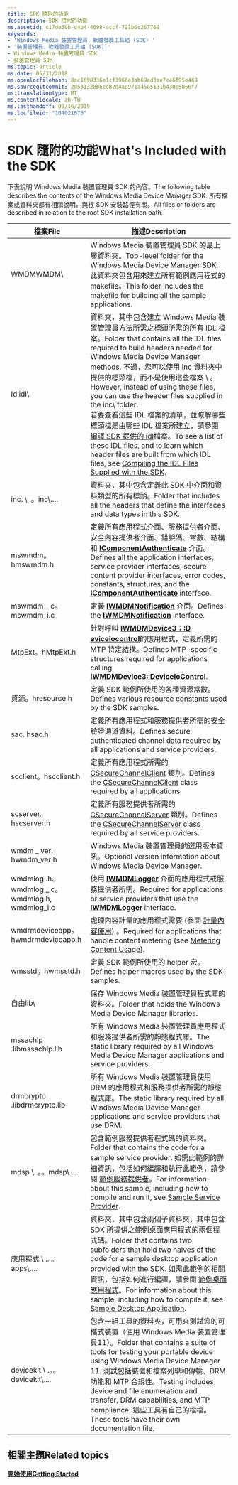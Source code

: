 ```yaml
---
title: SDK 隨附的功能
description: SDK 隨附的功能
ms.assetid: c17de30b-d4b4-4698-accf-721b6c267769
keywords:
- 'Windows Media 裝置管理員，軟體發展工具組 (SDK) '
- '裝置管理員，軟體發展工具組 (SDK) '
- Windows Media 裝置管理員 SDK
- 裝置管理員 SDK
ms.topic: article
ms.date: 05/31/2018
ms.openlocfilehash: 8ac1698336e1cf3966e3ab69ad3ae7c46f95e469
ms.sourcegitcommit: 2d531328b6ed82d4ad971a45a5131b430c5866f7
ms.translationtype: MT
ms.contentlocale: zh-TW
ms.lasthandoff: 09/16/2019
ms.locfileid: "104021076"
---
```

# <a name="whats-included-with-the-sdk"></a><span data-ttu-id="d7621-107">SDK 隨附的功能</span><span class="sxs-lookup"><span data-stu-id="d7621-107">What's Included with the SDK</span></span>

<span data-ttu-id="d7621-108">下表說明 Windows Media 裝置管理員 SDK 的內容。</span><span class="sxs-lookup"><span data-stu-id="d7621-108">The following table describes the contents of the Windows Media Device Manager SDK.</span></span> <span data-ttu-id="d7621-109">所有檔案或資料夾都有相關說明，與根 SDK 安裝路徑有關。</span><span class="sxs-lookup"><span data-stu-id="d7621-109">All files or folders are described in relation to the root SDK installation path.</span></span>



| <span data-ttu-id="d7621-110">檔案</span><span class="sxs-lookup"><span data-stu-id="d7621-110">File</span></span>                       | <span data-ttu-id="d7621-111">描述</span><span class="sxs-lookup"><span data-stu-id="d7621-111">Description</span></span>                                                                                                                                                                                                                                                                                                                                                                                                                                         |
|----------------------------|-----------------------------------------------------------------------------------------------------------------------------------------------------------------------------------------------------------------------------------------------------------------------------------------------------------------------------------------------------------------------------------------------------------------------------------------------------|
| <span data-ttu-id="d7621-112">WMDM</span><span class="sxs-lookup"><span data-stu-id="d7621-112">WMDM</span></span>\\                     | <span data-ttu-id="d7621-113">Windows Media 裝置管理員 SDK 的最上層資料夾。</span><span class="sxs-lookup"><span data-stu-id="d7621-113">Top-level folder for the Windows Media Device Manager SDK.</span></span> <span data-ttu-id="d7621-114">此資料夾包含用來建立所有範例應用程式的 makefile。</span><span class="sxs-lookup"><span data-stu-id="d7621-114">This folder includes the makefile for building all the sample applications.</span></span>                                                                                                                                                                                                                                                                                                              |
| <span data-ttu-id="d7621-115">Idl</span><span class="sxs-lookup"><span data-stu-id="d7621-115">idl</span></span>\\                      | <span data-ttu-id="d7621-116">資料夾，其中包含建立 Windows Media 裝置管理員方法所需之標頭所需的所有 IDL 檔案。</span><span class="sxs-lookup"><span data-stu-id="d7621-116">Folder that contains all the IDL files required to build headers needed for Windows Media Device Manager methods.</span></span> <span data-ttu-id="d7621-117">不過，您可以使用 inc 資料夾中提供的標頭檔，而不是使用這些檔案 \\ 。</span><span class="sxs-lookup"><span data-stu-id="d7621-117">However, instead of using these files, you can use the header files supplied in the inc\\ folder.</span></span><br/> <span data-ttu-id="d7621-118">若要查看這些 IDL 檔案的清單，並瞭解哪些標頭檔是由哪些 IDL 檔案所建立，請參閱 [編譯 SDK 提供的 idl](compiling-the-idl-files-supplied-with-the-sdk.md)檔案。</span><span class="sxs-lookup"><span data-stu-id="d7621-118">To see a list of these IDL files, and to learn which header files are built from which IDL files, see [Compiling the IDL Files Supplied with the SDK](compiling-the-idl-files-supplied-with-the-sdk.md).</span></span><br/> |
| <span data-ttu-id="d7621-119">inc. \\ .。</span><span class="sxs-lookup"><span data-stu-id="d7621-119">inc\\....</span></span><br/>       | <span data-ttu-id="d7621-120">資料夾，其中包含定義此 SDK 中介面和資料類型的所有標頭。</span><span class="sxs-lookup"><span data-stu-id="d7621-120">Folder that includes all the headers that define the interfaces and data types in this SDK.</span></span>                                                                                                                                                                                                                                                                                                                                                         |
| <span data-ttu-id="d7621-121">mswmdm。h</span><span class="sxs-lookup"><span data-stu-id="d7621-121">mswmdm.h</span></span>                   | <span data-ttu-id="d7621-122">定義所有應用程式介面、服務提供者介面、安全內容提供者介面、錯誤碼、常數、結構和 [**IComponentAuthenticate**](/windows/desktop/api/mswmdm/nn-mswmdm-icomponentauthenticate) 介面。</span><span class="sxs-lookup"><span data-stu-id="d7621-122">Defines all the application interfaces, service provider interfaces, secure content provider interfaces, error codes, constants, structures, and the [**IComponentAuthenticate**](/windows/desktop/api/mswmdm/nn-mswmdm-icomponentauthenticate) interface.</span></span>                                                                                                                                                                                                                            |
| <span data-ttu-id="d7621-123">mswmdm \_ c。</span><span class="sxs-lookup"><span data-stu-id="d7621-123">mswmdm\_i.c</span></span>                | <span data-ttu-id="d7621-124">定義 [**IWMDMNotification**](/windows/desktop/api/mswmdm/nn-mswmdm-iwmdmnotification) 介面。</span><span class="sxs-lookup"><span data-stu-id="d7621-124">Defines the [**IWMDMNotification**](/windows/desktop/api/mswmdm/nn-mswmdm-iwmdmnotification) interface.</span></span>                                                                                                                                                                                                                                                                                                                                                                               |
| <span data-ttu-id="d7621-125">MtpExt。h</span><span class="sxs-lookup"><span data-stu-id="d7621-125">MtpExt.h</span></span>                   | <span data-ttu-id="d7621-126">針對呼叫 [**IWMDMDevice3：:D eviceiocontrol**](/windows/desktop/api/mswmdm/nf-mswmdm-iwmdmdevice3-deviceiocontrol)的應用程式，定義所需的 MTP 特定結構。</span><span class="sxs-lookup"><span data-stu-id="d7621-126">Defines MTP-specific structures required for applications calling [**IWMDMDevice3::DeviceIoControl**](/windows/desktop/api/mswmdm/nf-mswmdm-iwmdmdevice3-deviceiocontrol).</span></span>                                                                                                                                                                                                                                                                                                            |
| <span data-ttu-id="d7621-127">資源。h</span><span class="sxs-lookup"><span data-stu-id="d7621-127">resource.h</span></span>                 | <span data-ttu-id="d7621-128">定義 SDK 範例所使用的各種資源常數。</span><span class="sxs-lookup"><span data-stu-id="d7621-128">Defines various resource constants used by the SDK samples.</span></span>                                                                                                                                                                                                                                                                                                                                                                                         |
| <span data-ttu-id="d7621-129">sac. h</span><span class="sxs-lookup"><span data-stu-id="d7621-129">sac.h</span></span>                      | <span data-ttu-id="d7621-130">定義所有應用程式和服務提供者所需的安全驗證通道資料。</span><span class="sxs-lookup"><span data-stu-id="d7621-130">Defines secure authenticated channel data required by all applications and service providers.</span></span>                                                                                                                                                                                                                                                                                                                                                       |
| <span data-ttu-id="d7621-131">scclient。h</span><span class="sxs-lookup"><span data-stu-id="d7621-131">scclient.h</span></span>                 | <span data-ttu-id="d7621-132">定義所有應用程式所需的 [CSecureChannelClient](csecurechannelclient-class.md) 類別。</span><span class="sxs-lookup"><span data-stu-id="d7621-132">Defines the [CSecureChannelClient](csecurechannelclient-class.md) class required by all applications.</span></span>                                                                                                                                                                                                                                                                                                                                              |
| <span data-ttu-id="d7621-133">scserver。h</span><span class="sxs-lookup"><span data-stu-id="d7621-133">scserver.h</span></span>                 | <span data-ttu-id="d7621-134">定義所有服務提供者所需的 [CSecureChannelServer](csecurechannelserver-class.md) 類別。</span><span class="sxs-lookup"><span data-stu-id="d7621-134">Defines the [CSecureChannelServer](csecurechannelserver-class.md) class required by all service providers.</span></span>                                                                                                                                                                                                                                                                                                                                         |
| <span data-ttu-id="d7621-135">wmdm \_ ver. h</span><span class="sxs-lookup"><span data-stu-id="d7621-135">wmdm\_ver.h</span></span>                | <span data-ttu-id="d7621-136">Windows Media 裝置管理員的選用版本資訊。</span><span class="sxs-lookup"><span data-stu-id="d7621-136">Optional version information about Windows Media Device Manager.</span></span>                                                                                                                                                                                                                                                                                                                                                                                    |
| <span data-ttu-id="d7621-137">wmdmlog .h、wmdmlog \_ c。</span><span class="sxs-lookup"><span data-stu-id="d7621-137">wmdmlog.h, wmdmlog\_i.c</span></span>    | <span data-ttu-id="d7621-138">使用 [**IWMDMLogger**](/windows/desktop/api/wmdmlog/nn-wmdmlog-iwmdmlogger) 介面的應用程式或服務提供者所需。</span><span class="sxs-lookup"><span data-stu-id="d7621-138">Required for applications or service providers that use the [**IWMDMLogger**](/windows/desktop/api/wmdmlog/nn-wmdmlog-iwmdmlogger) interface.</span></span>                                                                                                                                                                                                                                                                                                                                           |
| <span data-ttu-id="d7621-139">wmdrmdeviceapp。h</span><span class="sxs-lookup"><span data-stu-id="d7621-139">wmdrmdeviceapp.h</span></span>           | <span data-ttu-id="d7621-140">處理內容計量的應用程式需要 (參閱 [計量內容使用](metering-content-usage.md)) 。</span><span class="sxs-lookup"><span data-stu-id="d7621-140">Required for applications that handle content metering (see [Metering Content Usage](metering-content-usage.md)).</span></span>                                                                                                                                                                                                                                                                                                                                  |
| <span data-ttu-id="d7621-141">wmsstd。h</span><span class="sxs-lookup"><span data-stu-id="d7621-141">wmsstd.h</span></span>                   | <span data-ttu-id="d7621-142">定義 SDK 範例所使用的 helper 宏。</span><span class="sxs-lookup"><span data-stu-id="d7621-142">Defines helper macros used by the SDK samples.</span></span>                                                                                                                                                                                                                                                                                                                                                                                                      |
| <span data-ttu-id="d7621-143">自由</span><span class="sxs-lookup"><span data-stu-id="d7621-143">lib</span></span>\\                      | <span data-ttu-id="d7621-144">保存 Windows Media 裝置管理員程式庫的資料夾。</span><span class="sxs-lookup"><span data-stu-id="d7621-144">Folder that holds the Windows Media Device Manager libraries.</span></span>                                                                                                                                                                                                                                                                                                                                                                                       |
| <span data-ttu-id="d7621-145">mssachlp .lib</span><span class="sxs-lookup"><span data-stu-id="d7621-145">mssachlp.lib</span></span>               | <span data-ttu-id="d7621-146">所有 Windows Media 裝置管理員應用程式和服務提供者所需的靜態程式庫。</span><span class="sxs-lookup"><span data-stu-id="d7621-146">The static library required by all Windows Media Device Manager applications and service providers.</span></span>                                                                                                                                                                                                                                                                                                                                                 |
| <span data-ttu-id="d7621-147">drmcrypto .lib</span><span class="sxs-lookup"><span data-stu-id="d7621-147">drmcrypto.lib</span></span>              | <span data-ttu-id="d7621-148">所有 Windows Media 裝置管理員使用 DRM 的應用程式和服務提供者所需的靜態程式庫。</span><span class="sxs-lookup"><span data-stu-id="d7621-148">The static library required by all Windows Media Device Manager applications and service providers that use DRM.</span></span>                                                                                                                                                                                                                                                                                                                                    |
| <span data-ttu-id="d7621-149">mdsp \\ .。。</span><span class="sxs-lookup"><span data-stu-id="d7621-149">mdsp\\....</span></span><br/>      | <span data-ttu-id="d7621-150">包含範例服務提供者程式碼的資料夾。</span><span class="sxs-lookup"><span data-stu-id="d7621-150">Folder that contains the code for a sample service provider.</span></span> <span data-ttu-id="d7621-151">如需此範例的詳細資訊，包括如何編譯和執行此範例，請參閱 [範例服務提供者](sample-service-provider.md)。</span><span class="sxs-lookup"><span data-stu-id="d7621-151">For information about this sample, including how to compile and run it, see [Sample Service Provider](sample-service-provider.md).</span></span>                                                                                                                                                                                                                                                    |
| <span data-ttu-id="d7621-152">應用程式 \\ .。。</span><span class="sxs-lookup"><span data-stu-id="d7621-152">apps\\....</span></span><br/>      | <span data-ttu-id="d7621-153">資料夾，其中包含兩個子資料夾，其中包含 SDK 所提供之範例桌面應用程式的兩個程式碼。</span><span class="sxs-lookup"><span data-stu-id="d7621-153">Folder that contains two subfolders that hold two halves of the code for a sample desktop application provided with the SDK.</span></span> <span data-ttu-id="d7621-154">如需此範例的相關資訊，包括如何進行編譯，請參閱 [範例桌面應用程式](sample-desktop-application.md)。</span><span class="sxs-lookup"><span data-stu-id="d7621-154">For information about this sample, including how to compile it, see [Sample Desktop Application](sample-desktop-application.md).</span></span>                                                                                                                                                                                      |
| <span data-ttu-id="d7621-155">devicekit \\ .。。</span><span class="sxs-lookup"><span data-stu-id="d7621-155">devicekit\\....</span></span><br/> | <span data-ttu-id="d7621-156">包含一組工具的資料夾，可用來測試您的可攜式裝置（使用 Windows Media 裝置管理員11）。</span><span class="sxs-lookup"><span data-stu-id="d7621-156">Folder that contains a suite of tools for testing your portable device using Windows Media Device Manager 11.</span></span> <span data-ttu-id="d7621-157">測試包括裝置和檔案列舉和傳輸、DRM 功能和 MTP 合規性。</span><span class="sxs-lookup"><span data-stu-id="d7621-157">Testing includes device and file enumeration and transfer, DRM capabilities, and MTP compliance.</span></span> <span data-ttu-id="d7621-158">這些工具有自己的檔檔。</span><span class="sxs-lookup"><span data-stu-id="d7621-158">These tools have their own documentation file.</span></span>                                                                                                                                                                                       |



 

## <a name="related-topics"></a><span data-ttu-id="d7621-159">相關主題</span><span class="sxs-lookup"><span data-stu-id="d7621-159">Related topics</span></span>

<dl> <dt>

[<span data-ttu-id="d7621-160">**開始使用**</span><span class="sxs-lookup"><span data-stu-id="d7621-160">**Getting Started**</span></span>](getting-started.md)
</dt> </dl>

 

 





